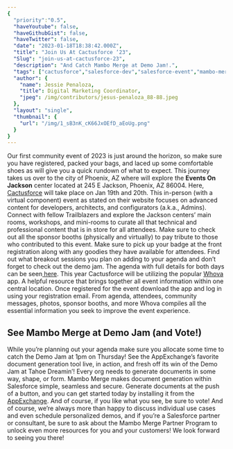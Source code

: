 ```yaml
---
{
  "priority":"0.5",
  "haveYoutube": false,
  "haveGithubGist": false,
  "haveTwitter": false,
  "date": "2023-01-18T18:38:42.000Z",
  "title": "Join Us At Cactusforce ‘23",
  "Slug": "join-us-at-cactusforce-23",
  "description": "And Catch Mambo Merge at Demo Jam!.",
  "tags": ["cactusforce","salesforce-dev","salesforce-event","mambo-merge","salesforce-developer"],
  "author": {
    "name": Jessie Penaloza,
    "title": Digital Marketing Coordinator,
    "jpeg": /img/contributors/jesus-penaloza_88-88.jpeg
  },
  "layout": "single",
  "thumbnail": {
    "url": "/img/1_sB3nK_cK66JxOEfD_aEoUg.png"
  }
}
---
```

Our first community event of 2023 is just around the horizon, so make sure you have registered, packed your bags, and laced up some comfortable shoes as will give you a quick rundown of what to expect. This journey takes us over to the city of Phoenix, AZ where will explore the <strong>Events On Jackson</strong> center located at 245 E Jackson, Phoenix, AZ 86004. Here, [Cactusforce](https://www.cactusforce.com/) will take place on Jan 19th and 20th. This in-person (with a virtual component) event as stated on their website focuses on advanced content for developers, architects, and configurators (a.k.a., Admins). Connect with fellow Trailblazers and explore the Jackson centers’ main rooms, workshops, and mini-rooms to curate all that technical and professional content that is in store for all attendees.
Make sure to check out all the sponsor booths (physically and virtually) to pay tribute to those who contributed to this event. Make sure to pick up your badge at the front registration along with any goodies they have available for attendees. Find out what breakout sessions you plan on adding to your agenda and don’t forget to check out the demo jam. The agenda with full details for both days can be seen[ here](https://www.cactusforce.com/2023-sessions).
This year Cactusforce will be utilizing the popular [Whova](https://whova.com/) app. A helpful resource that brings together all event information within one central location. Once registered for the event download the app and log in using your registration email. From agenda, attendees, community messages, photos, sponsor booths, and more Whova compiles all the essential information you seek to improve the event experience.

## See Mambo Merge at Demo Jam (and Vote!)

While you’re planning out your agenda make sure you allocate some time to catch the Demo Jam at 1pm on Thursday!
See the AppExchange’s favorite document generation tool live, in action, and fresh off its win of the Demo Jam at Tahoe Dreamin’!
Every org needs to generate documents in some way, shape, or form. Mambo Merge makes document generation within Salesforce simple, seamless and secure. Generate documents at the push of a button, and you can get started today by installing it from the[ AppExchange](https://appexchange.salesforce.com/appxListingDetail?listingId=a0N3u00000MBinOEAT). And of course, if you like what you see, be sure to vote!
And of course, we’re always more than happy to discuss individual use cases and even schedule personalized demos, and if you’re a Salesforce partner or consultant, be sure to ask about the Mambo Merge Partner Program to unlock even more resources for you and your customers!
We look forward to seeing you there!
